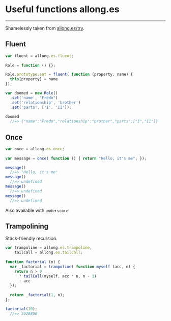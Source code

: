# Useful functions allong.es

---

Shamelessly taken from [allong.es/try](http://allong.es/try/).

## Fluent

```javascript
var fluent = allong.es.fluent;
    
Role = function () {};

Role.prototype.set = fluent( function (property, name) { 
  this[property] = name 
});

var doomed = new Role()
  .set('name', "Fredo")
  .set('relationship', 'brother')
  .set('parts', ['I', 'II']);
  
doomed
  //=> {"name":"Fredo","relationship":"brother","parts":["I","II"]}
```


## Once

```javascript
var once = allong.es.once;
    
var message = once( function () { return "Hello, it's me"; });

message()
  //=> "Hello, it's me"
message()
  //=> undefined
message()
  //=> undefined
message()
  //=> undefined
```

Also available with `underscore`.


## Trampolining

Stack-friendly recursion.

```javascript
var trampoline = allong.es.trampoline,
    tailCall = allong.es.tailCall;
    
function factorial (n) {
  var _factorial = trampoline( function myself (acc, n) {
    return n > 0
      ? tailCall(myself, acc * n, n - 1)
      : acc
  });
  
  return _factorial(1, n);
};

factorial(10);
  //=> 3628800
```

